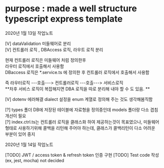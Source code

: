 # purpose : made a well structure typescript express template

2020년 1월 13일 작업노트

[V] dataValidation 미들웨어로 분리  
[V] 컨트롤러 로직 , DBAccess 로직, 라우트 로직 분리  

현재 컨트롤러 로직은 미들웨어 처럼 정의한후  
라우터 로직에서 호출해서 사용함  
DBaccess 로직은 *.service.ts 에 정의한 후 컨트롤러 로직에서 호출해서 사용함  

즉 라우터로직 ---호출---> 컨트롤러로직 ---호출---> 서비스로직  
**차후 서비스 로직이 복잡해지면  DBA 로직을 따로 분리해 내야 할 수 도 있음.  **

[V] dotenv 에러해결 dialect 설정을 enum 계열로 정의해 주는 것도 생각해봄직함  

[?] types 폴더 DB에 저장된 테이블에 자료형을 정의중인데 models 폴더랑 다소 겹침 개선이 필요  
[?] index.ctrl.ts는 컨트롤러 로직을 클래스화 하여 제공하는것이 목표였으나,  미들웨어 형태로 사용하기위해 콜백을 리턴해 주어야 하는데, 클래스가 콜백리턴이 다소 어려운 부분이 있어 중지  
 
 2020년 1월 14일 작업노트

[TODO] JWT / access token & refresh token 인증 구현
[TODO] Test code 작성 (ex, jest, mocha) not decided 